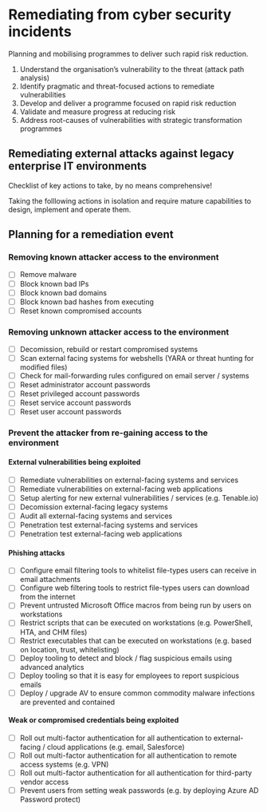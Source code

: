 # Remediating from cyber security incidents 

Planning and mobilising programmes to deliver such rapid risk reduction.

1. Understand the organisation’s vulnerability to the threat (attack path analysis)
2. Identify pragmatic and threat-focused actions to remediate vulnerabilities
3. Develop and deliver a programme focused on rapid risk reduction
4. Validate and measure progress at reducing risk
5. Address root-causes of vulnerabilities with strategic transformation programmes

## Remediating external attacks against legacy enterprise IT environments

Checklist of key actions to take, by no means comprehensive! 

Taking the folllowing actions in isolation and require mature capabilities to design, implement and operate them. 

## Planning for a remediation event 

### Removing known attacker access to the environment 
- [ ] Remove malware
- [ ] Block known bad IPs
- [ ] Block known bad domains
- [ ] Block known bad hashes from executing
- [ ] Reset known compromised accounts

### Removing unknown attacker access to the environment 
- [ ] Decomission, rebuild or restart compromised systems
- [ ] Scan external facing systems for webshells (YARA or threat hunting for modified files)
- [ ] Check for mail-forwarding rules configured on email server / systems
- [ ] Reset administrator account passwords
- [ ] Reset privileged account passwords 
- [ ] Reset service account passwords 
- [ ] Reset user account passwords

### Prevent the attacker from re-gaining access to the environment

#### External vulnerabilities being exploited 
- [ ] Remediate vulnerabilities on external-facing systems and services 
- [ ] Remediate vulnerabilities on external-facing web applications 
- [ ] Setup alerting for new external vulnerabilities / services (e.g. Tenable.io)
- [ ] Decomission external-facing legacy systems
- [ ] Audit all external-facing systems and services 
- [ ] Penetration test external-facing systems and services 
- [ ] Penetration test external-facing web applications

#### Phishing attacks  
- [ ] Configure email filtering tools to whitelist file-types users can receive in email attachments
- [ ] Configure web filtering tools to restrict file-types users can download from the internet
- [ ] Prevent untrusted Microsoft Office macros from being run by users on workstations 
- [ ] Restrict scripts that can be executed on workstations (e.g. PowerShell, HTA, and CHM files) 
- [ ] Restrict executables that can be executed on workstations (e.g. based on location, trust, whitelisting)
- [ ] Deploy tooling to detect and block / flag suspicious emails using advanced analytics
- [ ] Deploy tooling so that it is easy for employees to report suspicious emails 
- [ ] Deploy / upgrade AV to ensure common commodity malware infections are prevented and contained

#### Weak or compromised credentials being exploited 
- [ ] Roll out multi-factor authentication for all authentication to external-facing / cloud applications (e.g. email, Salesforce)
- [ ] Roll out multi-factor authentication for all authentication to remote access systems (e.g. VPN)
- [ ] Roll out multi-factor authentication for all authentication for third-party vendor access 
- [ ] Prevent users from setting weak passwords (e.g. by deploying Azure AD Password protect)
